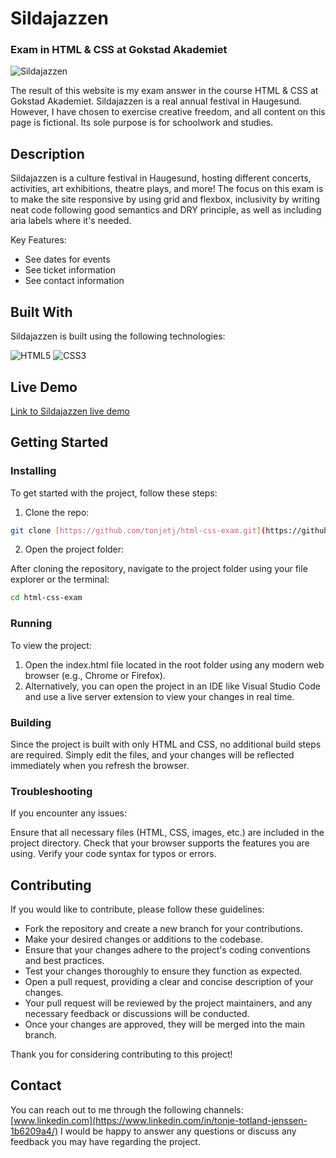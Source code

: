# Sildajazzen
### Exam in HTML & CSS at Gokstad Akademiet

![Sildajazzen](https://github.com/user-attachments/assets/717fe297-14b5-4087-b3a0-80d5aaee56c6)

The result of this website is my exam answer in the course HTML & CSS at Gokstad Akademiet. Sildajazzen is a real annual festival in Haugesund. However, I have chosen to exercise creative freedom, and all content on this page is fictional. Its sole purpose is for schoolwork and studies. 

## Description

Sildajazzen is a culture festival in Haugesund, hosting different concerts, activities, art exhibitions, theatre plays, and more! 
The focus on this exam is to make the site responsive by using grid and flexbox, inclusivity by writing neat code following good semantics and DRY principle, as well as including aria labels where it's needed. 

Key Features:

- See dates for events 
- See ticket information
- See contact information 

## Built With

Sildajazzen is built using the following technologies: 

 ![HTML5](https://img.shields.io/badge/html5-%23E34F26.svg?style=for-the-badge&logo=html5&logoColor=white)
 ![CSS3](https://img.shields.io/badge/css3-%231572B6.svg?style=for-the-badge&logo=css3&logoColor=white)

## Live Demo
[Link to Sildajazzen live demo](https://sildajazzen.netlify.app)

## Getting Started

### Installing

To get started with the project, follow these steps:

1. Clone the repo:

```bash
git clone [https://github.com/tonjetj/html-css-exam.git](https://github.com/tonjetj/html-css-exam.git)
```

2. Open the project folder:

After cloning the repository, navigate to the project folder using your file explorer or the terminal: 
```bash
cd html-css-exam
```

### Running

To view the project:
1. Open the index.html file located in the root folder using any modern web browser (e.g., Chrome or Firefox).
2. Alternatively, you can open the project in an IDE like Visual Studio Code and use a live server extension to view your changes in real time.

### Building

Since the project is built with only HTML and CSS, no additional build steps are required. Simply edit the files, and your changes will be reflected immediately when you refresh the browser.

### Troubleshooting
If you encounter any issues:

Ensure that all necessary files (HTML, CSS, images, etc.) are included in the project directory.
Check that your browser supports the features you are using.
Verify your code syntax for typos or errors.

## Contributing

If you would like to contribute, please follow these guidelines:

- Fork the repository and create a new branch for your contributions.
- Make your desired changes or additions to the codebase.
- Ensure that your changes adhere to the project's coding conventions and best practices.
- Test your changes thoroughly to ensure they function as expected.
- Open a pull request, providing a clear and concise description of your changes.
- Your pull request will be reviewed by the project maintainers, and any necessary feedback or discussions will be conducted.
- Once your changes are approved, they will be merged into the main branch.

Thank you for considering contributing to this project!

## Contact

You can reach out to me through the following channels:
[www.linkedin.com](https://www.linkedin.com/in/tonje-totland-jenssen-1b6209a4/)
I would be happy to answer any questions or discuss any feedback you may have regarding the project.

